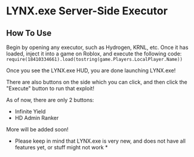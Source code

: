 # LYNX.exe Server-Side Executor

## How To Use
Begin by opening any executor, such as Hydrogen, KRNL, etc. Once it has loaded, inject it into a game on Roblox, and execute the following code:
```require(18410334661).load(tostring(game.Players.LocalPlayer.Name))```

Once you see the LYNX.exe HUD, you are done launching LYNX.exe!

There are also buttons on the side which you can click, and then click the "Execute" button to run that exploit!

As of now, there are only 2 buttons:
* Infinite Yield
* HD Admin Ranker

More will be added soon!

* Please keep in mind that LYNX.exe is very new, and does not have all features yet, or stuff might not work *

